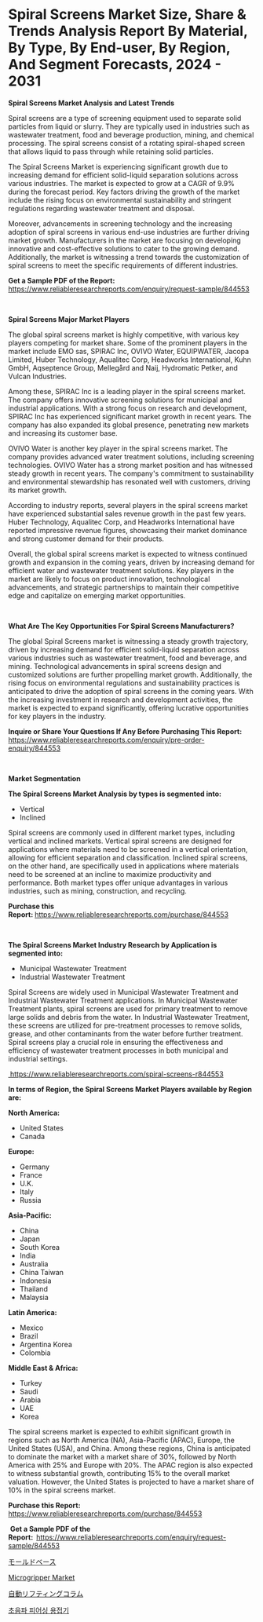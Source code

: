<p><h1>Spiral Screens Market Size, Share & Trends Analysis Report By Material, By Type, By End-user, By Region, And Segment Forecasts, 2024 - 2031</h1></p><p><strong>Spiral Screens Market Analysis and Latest Trends</strong></p>
<p><p>Spiral screens are a type of screening equipment used to separate solid particles from liquid or slurry. They are typically used in industries such as wastewater treatment, food and beverage production, mining, and chemical processing. The spiral screens consist of a rotating spiral-shaped screen that allows liquid to pass through while retaining solid particles.</p><p>The Spiral Screens Market is experiencing significant growth due to increasing demand for efficient solid-liquid separation solutions across various industries. The market is expected to grow at a CAGR of 9.9% during the forecast period. Key factors driving the growth of the market include the rising focus on environmental sustainability and stringent regulations regarding wastewater treatment and disposal.</p><p>Moreover, advancements in screening technology and the increasing adoption of spiral screens in various end-use industries are further driving market growth. Manufacturers in the market are focusing on developing innovative and cost-effective solutions to cater to the growing demand. Additionally, the market is witnessing a trend towards the customization of spiral screens to meet the specific requirements of different industries.</p></p>
<p><strong>Get a Sample PDF of the Report:&nbsp;</strong> <a href="https://www.reliableresearchreports.com/enquiry/request-sample/844553">https://www.reliableresearchreports.com/enquiry/request-sample/844553</a></p>
<p>&nbsp;</p>
<p><strong>Spiral Screens Major Market Players</strong></p>
<p><p>The global spiral screens market is highly competitive, with various key players competing for market share. Some of the prominent players in the market include EMO sas, SPIRAC Inc, OVIVO Water, EQUIPWATER, Jacopa Limited, Huber Technology, Aqualitec Corp, Headworks International, Kuhn GmbH, Aqseptence Group, Mellegård and Naij, Hydromatic Petker, and Vulcan Industries.</p><p>Among these, SPIRAC Inc is a leading player in the spiral screens market. The company offers innovative screening solutions for municipal and industrial applications. With a strong focus on research and development, SPIRAC Inc has experienced significant market growth in recent years. The company has also expanded its global presence, penetrating new markets and increasing its customer base.</p><p>OVIVO Water is another key player in the spiral screens market. The company provides advanced water treatment solutions, including screening technologies. OVIVO Water has a strong market position and has witnessed steady growth in recent years. The company's commitment to sustainability and environmental stewardship has resonated well with customers, driving its market growth.</p><p>According to industry reports, several players in the spiral screens market have experienced substantial sales revenue growth in the past few years. Huber Technology, Aqualitec Corp, and Headworks International have reported impressive revenue figures, showcasing their market dominance and strong customer demand for their products.</p><p>Overall, the global spiral screens market is expected to witness continued growth and expansion in the coming years, driven by increasing demand for efficient water and wastewater treatment solutions. Key players in the market are likely to focus on product innovation, technological advancements, and strategic partnerships to maintain their competitive edge and capitalize on emerging market opportunities.</p></p>
<p>&nbsp;</p>
<p><strong>What Are The Key Opportunities For Spiral Screens Manufacturers?</strong></p>
<p><p>The global Spiral Screens market is witnessing a steady growth trajectory, driven by increasing demand for efficient solid-liquid separation across various industries such as wastewater treatment, food and beverage, and mining. Technological advancements in spiral screens design and customized solutions are further propelling market growth. Additionally, the rising focus on environmental regulations and sustainability practices is anticipated to drive the adoption of spiral screens in the coming years. With the increasing investment in research and development activities, the market is expected to expand significantly, offering lucrative opportunities for key players in the industry.</p></p>
<p><strong>Inquire or Share Your Questions If Any Before Purchasing This Report:</strong> <a href="https://www.reliableresearchreports.com/enquiry/pre-order-enquiry/844553">https://www.reliableresearchreports.com/enquiry/pre-order-enquiry/844553</a></p>
<p>&nbsp;</p>
<p><strong>Market Segmentation</strong></p>
<p><strong>The Spiral Screens Market Analysis by types is segmented into:</strong></p>
<p><ul><li>Vertical</li><li>Inclined</li></ul></p>
<p><p>Spiral screens are commonly used in different market types, including vertical and inclined markets. Vertical spiral screens are designed for applications where materials need to be screened in a vertical orientation, allowing for efficient separation and classification. Inclined spiral screens, on the other hand, are specifically used in applications where materials need to be screened at an incline to maximize productivity and performance. Both market types offer unique advantages in various industries, such as mining, construction, and recycling.</p></p>
<p><strong>Purchase this Report:&nbsp;</strong><a href="https://www.reliableresearchreports.com/purchase/844553">https://www.reliableresearchreports.com/purchase/844553</a></p>
<p>&nbsp;</p>
<p><strong>The Spiral Screens Market Industry Research by Application is segmented into:</strong></p>
<p><ul><li>Municipal Wastewater Treatment</li><li>Industrial Wastewater Treatment</li></ul></p>
<p><p>Spiral Screens are widely used in Municipal Wastewater Treatment and Industrial Wastewater Treatment applications. In Municipal Wastewater Treatment plants, spiral screens are used for primary treatment to remove large solids and debris from the water. In Industrial Wastewater Treatment, these screens are utilized for pre-treatment processes to remove solids, grease, and other contaminants from the water before further treatment. Spiral screens play a crucial role in ensuring the effectiveness and efficiency of wastewater treatment processes in both municipal and industrial settings.</p></p>
<p><a href="https://www.reliableresearchreports.com/spiral-screens-r844553">&nbsp;https://www.reliableresearchreports.com/spiral-screens-r844553</a></p>
<p><strong>In terms of Region, the Spiral Screens Market Players available by Region are:</strong></p>
<p>
    <p> <strong> North America: </strong>
        <ul>
            <li>United States</li>
            <li>Canada</li>
        </ul>
        </p> 
    <p> <strong> Europe: </strong>
        <ul>
            <li>Germany</li>
            <li>France</li>
            <li>U.K.</li>
            <li>Italy</li>
            <li>Russia</li>
        </ul>
        </p> 
    <p> <strong> Asia-Pacific: </strong>
        <ul>
            <li>China</li>
            <li>Japan</li>
            <li>South Korea</li>
            <li>India</li>
            <li>Australia</li>
            <li>China Taiwan</li>
            <li>Indonesia</li>
            <li>Thailand</li>
            <li>Malaysia</li>
        </ul>
        </p> 
    <p> <strong> Latin America: </strong>
        <ul>
            <li>Mexico</li>
            <li>Brazil</li>
            <li>Argentina Korea</li>
            <li>Colombia</li>
        </ul>
        </p> 
    <p> <strong> Middle East & Africa: </strong>
        <ul>
            <li>Turkey</li>
            <li>Saudi</li>
            <li>Arabia</li>
            <li>UAE</li>
            <li>Korea</li>
        </ul>
    </p>
    </p>
<p><p>The spiral screens market is expected to exhibit significant growth in regions such as North America (NA), Asia-Pacific (APAC), Europe, the United States (USA), and China. Among these regions, China is anticipated to dominate the market with a market share of 30%, followed by North America with 25% and Europe with 20%. The APAC region is also expected to witness substantial growth, contributing 15% to the overall market valuation. However, the United States is projected to have a market share of 10% in the spiral screens market.</p></p>
<p><strong>Purchase this Report: </strong><a href="https://www.reliableresearchreports.com/purchase/844553">https://www.reliableresearchreports.com/purchase/844553</a></p>
<p>&nbsp;<strong>Get a Sample PDF of the Report:&nbsp;&nbsp;</strong><a href="https://www.reliableresearchreports.com/enquiry/request-sample/844553">https://www.reliableresearchreports.com/enquiry/request-sample/844553</a></p>
<p><strong></strong></p>
<p><p><a href="https://github.com/marbadji/Market-Research-Report-List-2/blob/main/5207420159408.md">モールドベース</a></p><p><a href="https://github.com/faisalayoob601/Market-Research-Report-List-1/blob/main/microgripper-market.md">Microgripper Market</a></p><p><a href="https://github.com/ddwcuskozol07187/Market-Research-Report-List-2/blob/main/1713198159407.md">自動リフティングコラム</a></p><p><a href="https://github.com/CliftonFisher9067/Market-Research-Report-List-2/blob/main/2168131170938.md">초음파 피어싱 용접기</a></p></p>
